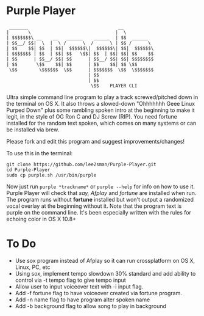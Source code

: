 Purple Player 
=============
	 _______                                 __
	|       \                               |  \
	| $$$$$$$\ __    __   ______    ______  | $$  ______
	| $$__/ $$|  \  |  \ /      \  /      \ | $$ /      \
	| $$    $$| $$  | $$|  $$$$$$\|  $$$$$$\| $$|  $$$$$$\
	| $$$$$$$ | $$  | $$| $$   \$$| $$  | $$| $$| $$    $$
	| $$      | $$__/ $$| $$      | $$__/ $$| $$| $$$$$$$$
	| $$       \$$    $$| $$      | $$    $$| $$ \$$
	 \$$        \$$$$$$  \$$      | $$$$$$$  \$$  \$$$$$$$
	                              | $$
	                              | $$
	                               \$$    PLAYER CLI

Ultra simple command line program to play a track screwed/pitched down in the terminal on OS X. It also throws a slowed-down "Ohhhhhhh Geee Linux Purped Down" plus some rambling spoken intro at the beginning to make it legit, in the style of OG Ron C and DJ Screw (RIP). You need fortune installed for the random text spoken, which comes on many systems or can be installed via brew.

Please fork and edit this program and suggest improvements/changes!


To use this in the terminal:

```
git clone https://github.com/lee2sman/Purple-Player.git
cd Purple-Player
sudo cp purple.sh /usr/bin/purple
```

Now just run `purple *trackname*` or `purple --help` for info on how to use it. Purple Player will check that *say, Afplay* and *fortune* are installed when run. The program runs without **fortune** installed but won't output a randomized vocal overlay at the beginning without it. Note that the program text is purple on the command line. It's been especially written with the rules for echoing color in OS X 10.8+

To Do
=====
*  Use sox program instead of Afplay so it can run crossplatform on OS X, Linux, PC, etc
*  Using sox, implement tempo slowdown 30% standard and add ability to control via -t tempo flag to give tempo input
*  Allow user to input voiceover text with -i input flag.
*  Add -f fortune flag to have voiceover created via fortune program.
*  Add -n name flag to have program alter spoken name
*  Add -b background flag to allow song to play in background
